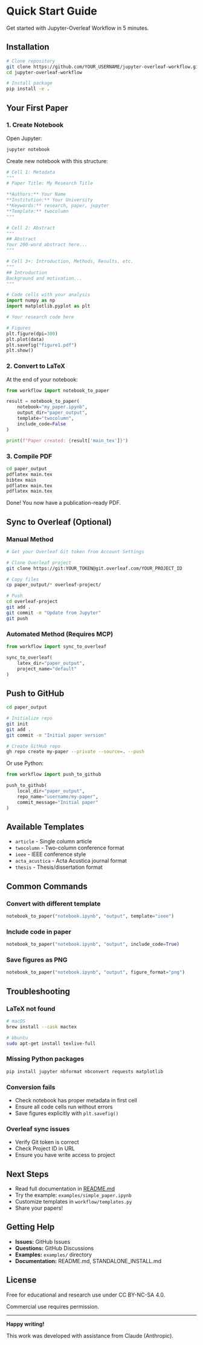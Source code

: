 # Quick Start Guide

Get started with Jupyter-Overleaf Workflow in 5 minutes.

## Installation

```bash
# Clone repository
git clone https://github.com/YOUR_USERNAME/jupyter-overleaf-workflow.git
cd jupyter-overleaf-workflow

# Install package
pip install -e .
```

## Your First Paper

### 1. Create Notebook

Open Jupyter:

```bash
jupyter notebook
```

Create new notebook with this structure:

```python
# Cell 1: Metadata
"""
# Paper Title: My Research Title

**Authors:** Your Name
**Institution:** Your University
**Keywords:** research, paper, jupyter
**Template:** twocolumn
"""

# Cell 2: Abstract
"""
## Abstract
Your 200-word abstract here...
"""

# Cell 3+: Introduction, Methods, Results, etc.
"""
## Introduction
Background and motivation...
"""

# Code cells with your analysis
import numpy as np
import matplotlib.pyplot as plt

# Your research code here

# Figures
plt.figure(dpi=300)
plt.plot(data)
plt.savefig("figure1.pdf")
plt.show()
```

### 2. Convert to LaTeX

At the end of your notebook:

```python
from workflow import notebook_to_paper

result = notebook_to_paper(
    notebook="my_paper.ipynb",
    output_dir="paper_output",
    template="twocolumn",
    include_code=False
)

print(f"Paper created: {result['main_tex']}")
```

### 3. Compile PDF

```bash
cd paper_output
pdflatex main.tex
bibtex main
pdflatex main.tex
pdflatex main.tex
```

Done! You now have a publication-ready PDF.

## Sync to Overleaf (Optional)

### Manual Method

```bash
# Get your Overleaf Git token from Account Settings

# Clone Overleaf project
git clone https://git:YOUR_TOKEN@git.overleaf.com/YOUR_PROJECT_ID

# Copy files
cp paper_output/* overleaf-project/

# Push
cd overleaf-project
git add .
git commit -m "Update from Jupyter"
git push
```

### Automated Method (Requires MCP)

```python
from workflow import sync_to_overleaf

sync_to_overleaf(
    latex_dir="paper_output",
    project_name="default"
)
```

## Push to GitHub

```bash
cd paper_output

# Initialize repo
git init
git add .
git commit -m "Initial paper version"

# Create GitHub repo
gh repo create my-paper --private --source=. --push
```

Or use Python:

```python
from workflow import push_to_github

push_to_github(
    local_dir="paper_output",
    repo_name="username/my-paper",
    commit_message="Initial paper"
)
```

## Available Templates

- `article` - Single column article
- `twocolumn` - Two-column conference format
- `ieee` - IEEE conference style
- `acta_acustica` - Acta Acustica journal format
- `thesis` - Thesis/dissertation format

## Common Commands

### Convert with different template

```python
notebook_to_paper("notebook.ipynb", "output", template="ieee")
```

### Include code in paper

```python
notebook_to_paper("notebook.ipynb", "output", include_code=True)
```

### Save figures as PNG

```python
notebook_to_paper("notebook.ipynb", "output", figure_format="png")
```

## Troubleshooting

### LaTeX not found

```bash
# macOS
brew install --cask mactex

# Ubuntu
sudo apt-get install texlive-full
```

### Missing Python packages

```bash
pip install jupyter nbformat nbconvert requests matplotlib
```

### Conversion fails

- Check notebook has proper metadata in first cell
- Ensure all code cells run without errors
- Save figures explicitly with `plt.savefig()`

### Overleaf sync issues

- Verify Git token is correct
- Check Project ID in URL
- Ensure you have write access to project

## Next Steps

- Read full documentation in [README.md](README.md)
- Try the example: `examples/simple_paper.ipynb`
- Customize templates in `workflow/templates.py`
- Share your papers!

## Getting Help

- **Issues:** GitHub Issues
- **Questions:** GitHub Discussions
- **Examples:** `examples/` directory
- **Documentation:** README.md, STANDALONE_INSTALL.md

## License

Free for educational and research use under CC BY-NC-SA 4.0.

Commercial use requires permission.

---

**Happy writing!**

This work was developed with assistance from Claude (Anthropic).
